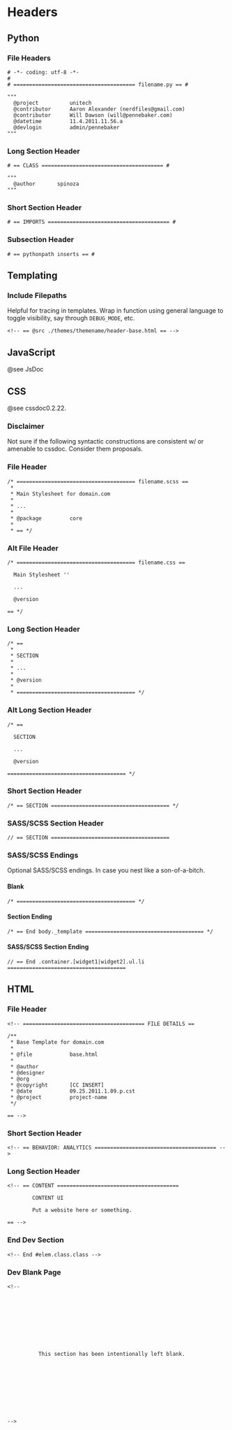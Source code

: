 # Headers

## Python

### File Headers

    # -*- coding: utf-8 -*-
    #
    # ======================================= filename.py == #

    """
      @project          unitech
      @contributor      Aaron Alexander (nerdfiles@gmail.com)
      @contributor      Will Dawson (will@pennebaker.com)
      @datetime         11.4.2011.11.56.a
      @devlogin         admin/pennebaker
    """

### Long Section Header

    # == CLASS ======================================= #
    
    """
      @author       spinoza
    """

### Short Section Header

    # == IMPORTS ======================================= #

### Subsection Header

    # == pythonpath inserts == #

## Templating

### Include Filepaths

Helpful for tracing in templates. Wrap in function using general language to toggle visibility, say through `DEBUG_MODE`, etc.

    <!-- == @src ./themes/themename/header-base.html == -->

## JavaScript

@see JsDoc

## CSS

@see cssdoc0.2.22.

### Disclaimer

Not sure if the following syntactic constructions are consistent w/ or amenable to cssdoc. Consider them proposals.

### File Header

    /* ====================================== filename.scss ==
     *
     * Main Stylesheet for domain.com
     *
     * ...
     *
     * @package         core
     * 
     * == */

### Alt File Header

    /* ====================================== filename.css ==

      Main Stylesheet ''

      ...

      @version          

    == */

### Long Section Header

    /* ==
     *
     * SECTION
     *
     * ...
     * 
     * @version
     *  
     * ====================================== */

### Alt Long Section Header

    /* ==

      SECTION

      ...

      @version  

    ====================================== */

### Short Section Header

    /* == SECTION ====================================== */

### SASS/SCSS Section Header

    // == SECTION ====================================== 

### SASS/SCSS Endings

Optional SASS/SCSS endings. In case you nest like a son-of-a-bitch. 

#### Blank

    /* ====================================== */

#### Section Ending

    /* == End body._template ====================================== */

#### SASS/SCSS Section Ending

    // == End .container.[widget1|widget2].ul.li ====================================== 

## HTML

### File Header

    <!-- ======================================= FILE DETAILS ==

    /**
     * Base Template for domain.com
     *
     * @file            base.html
     *
     * @author          
     * @designer        
     * @org             
     * @copyright       [CC INSERT]
     * @date            09.25.2011.1.09.p.cst
     * @project         project-name
     */

    == -->

### Short Section Header 

    <!-- == BEHAVIOR: ANALYTICS ======================================= -->

### Long Section Header

    <!-- == CONTENT ======================================= 

            CONTENT UI

            Put a website here or something.

    == -->

### End Dev Section

    <!-- End #elem.class.class -->

### Dev Blank Page

    <!--










              This section has been intentionally left blank.










    -->
     

